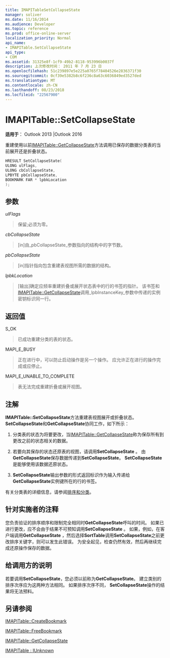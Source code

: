 ```yaml
---
title: IMAPITableSetCollapseState
manager: soliver
ms.date: 11/16/2014
ms.audience: Developer
ms.topic: reference
ms.prod: office-online-server
localization_priority: Normal
api_name:
- IMAPITable.SetCollapseState
api_type:
- COM
ms.assetid: 31325e8f-1cf9-49b2-8118-953996b0037f
description: 上次修改时间： 2011 年 7 月 23 日
ms.openlocfilehash: 51c239897e5e225a0765f78404526e2836371f30
ms.sourcegitcommit: 0cf39e5382b8c6f236c8a63c6036849ed3527ded
ms.translationtype: MT
ms.contentlocale: zh-CN
ms.lasthandoff: 08/23/2018
ms.locfileid: "22567900"
---
```

# <a name="imapitablesetcollapsestate"></a>IMAPITable::SetCollapseState

  
  
**适用于**： Outlook 2013 |Outlook 2016 
  
重建使用以前[IMAPITable::GetCollapseState](imapitable-getcollapsestate.md)方法调用已保存的数据分类表的当前展开还是折叠状态。 
  
```cpp
HRESULT SetCollapseState(
ULONG ulFlags,
ULONG cbCollapseState,
LPBYTE pbCollapseState,
BOOKMARK FAR * lpbkLocation
);
```

## <a name="parameters"></a>参数

 _ulFlags_
  
> 保留;必须为零。
    
 _cbCollapseState_
  
> [in]由_pbCollapseState_参数指向的结构中的字节数。 
    
 _pbCollapseState_
  
> [in]指针指向包含重建表视图所需的数据的结构。
    
 _lpbkLocation_
  
> [输出]确定应频率重建折叠或展开状态表中的行的书签的指针。 该书签和[IMAPITable::GetCollapseState](imapitable-getcollapsestate.md)调用_lpbInstanceKey_参数中传递的实例密钥标识同一行。 
    
## <a name="return-value"></a>返回值

S_OK 
  
> 已成功重建分类的表的状态。
    
MAPI_E_BUSY 
  
> 正在进行中，可以防止启动操作是另一个操作。 应允许正在进行的操作完成或应停止。
    
MAPI_E_UNABLE_TO_COMPLETE 
  
> 表无法完成重建折叠或展开视图。
    
## <a name="remarks"></a>注解

**IMAPITable::SetCollapseState**方法重建表视图展开或折叠状态。 **SetCollapseState**和**GetCollapseState**协同工作，如下所示： 
  
1. 分类表的状态为将要更改，当[IMAPITable::GetCollapseState](imapitable-getcollapsestate.md)称为保存所有到更改之前的状态相关的数据。 
    
2. 若要向其保存的状态还原表的视图，请调用**SetCollapseState** 。 由**GetCollapseState**保存数据传递到**SetCollapseState**。 **SetCollapseState**是能够使用该数据还原状态。 
    
3. **SetCollapseState**输出参数的形式返回标识作为输入传递给**GetCollapseState**实例键所在的行的书签。
    
有关分类表的详细信息，请参阅[排序和分类](sorting-and-categorization.md)。 
  
## <a name="notes-to-implementers"></a>针对实施者的注释

您负责验证的排序顺序和限制完全相同时**GetCollapseState**呼叫的时间。 如果已进行更改，应不会由于结果不可预知调用**SetCollapseState** 。 如果，例如，在客户端调用**GetCollapseState** ，然后选择**SortTable**调用**SetCollapseState**之前更改排序关键字，则可以发生此错误。 为安全起见，检查仍然有效，然后再继续完成还原操作保存的数据。 
  
## <a name="notes-to-callers"></a>给调用方的说明

若要调用**SetCollapseState**，您必须以前称为**GetCollapseState**。 建立类别的排序次序应为这两种方法相同。 如果排序次序不同， **SetCollapseState**操作的结果将无法预料。 
  
## <a name="see-also"></a>另请参阅



[IMAPITable::CreateBookmark](imapitable-createbookmark.md)
  
[IMAPITable::FreeBookmark](imapitable-freebookmark.md)
  
[IMAPITable::GetCollapseState](imapitable-getcollapsestate.md)
  
[IMAPITable : IUnknown](imapitableiunknown.md)

